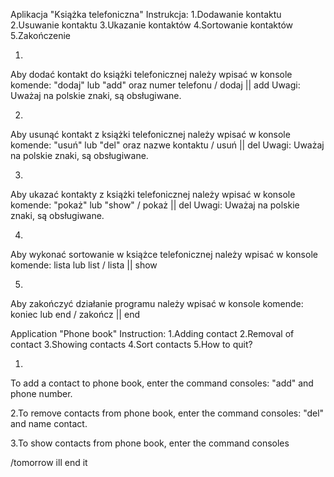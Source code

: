 Aplikacja "Książka telefoniczna"
Instrukcja: 
1.Dodawanie kontaktu
2.Usuwanie kontaktu
3.Ukazanie kontaktów
4.Sortowanie kontaktów
5.Zakończenie


1. 
Aby dodać kontakt do książki telefonicznej należy wpisać w konsole komende: 
"dodaj" lub "add" oraz numer telefonu   / dodaj || add
Uwagi: Uważaj na polskie znaki, są obsługiwane.

2.
Aby usunąć kontakt z książki telefonicznej należy wpisać w konsole komende: 
"usuń" lub "del" oraz nazwe kontaktu  / usuń || del
Uwagi: Uważaj na polskie znaki, są obsługiwane.

3.
Aby ukazać kontakty z książki telefonicznej należy wpisać w konsole komende: 
"pokaż"  lub "show" / pokaż || del
Uwagi: Uważaj na polskie znaki, są obsługiwane.

4. 
Aby wykonać sortowanie  w książce telefonicznej należy wpisać w konsole komende: 
lista lub list / lista || show

5.
Aby zakończyć działanie programu należy wpisać w konsole komende:
koniec lub end / zakończ || end 
						




Application "Phone book" 
Instruction:
1.Adding contact
2.Removal of contact
3.Showing contacts
4.Sort contacts
5.How to quit?


1.
To add a contact to phone book, enter the command consoles:
"add" and phone number. 

2.To remove contacts from phone book, enter the command consoles:
"del" and name contact.

3.To show contacts from phone book, enter the command consoles
			
/tomorrow
				ill end it
